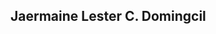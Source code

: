 ## Jaermaine Lester C. Domingcil

<div data-iframe-width="150" data-iframe-height="270" data-share-badge-id="ed1d3786-2e74-456f-b0c8-91456d726ea7" data-share-badge-host="https://www.credly.com"></div><script type="text/javascript" async src="//cdn.credly.com/assets/utilities/embed.js"></script>
